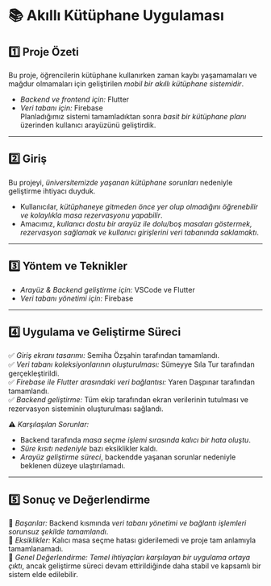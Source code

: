 # 📚 Akıllı Kütüphane Uygulaması

## 1️⃣ Proje Özeti  
Bu proje, öğrencilerin kütüphane kullanırken zaman kaybı yaşamamaları ve mağdur olmamaları için geliştirilen *mobil bir akıllı kütüphane sistemidir*.  
- *Backend ve frontend için:* Flutter  
- *Veri tabanı için:* Firebase  
Planladığımız sistemi tamamladıktan sonra *basit bir kütüphane planı* üzerinden kullanıcı arayüzünü geliştirdik.

---

## 2️⃣ Giriş  
Bu projeyi, *üniversitemizde yaşanan kütüphane sorunları* nedeniyle geliştirme ihtiyacı duyduk.  
- Kullanıcılar, *kütüphaneye gitmeden önce yer olup olmadığını öğrenebilir ve kolaylıkla masa rezervasyonu yapabilir*.  
- Amacımız, *kullanıcı dostu bir arayüz ile dolu/boş masaları göstermek, rezervasyon sağlamak ve kullanıcı girişlerini veri tabanında saklamaktı*.  

---

## 3️⃣ Yöntem ve Teknikler  
- *Arayüz & Backend geliştirme için:* VSCode ve Flutter  
- *Veri tabanı yönetimi için:* Firebase  

---

## 4️⃣ Uygulama ve Geliştirme Süreci  
✅ *Giriş ekranı tasarımı:* Semiha Özşahin tarafından tamamlandı.  
✅ *Veri tabanı koleksiyonlarının oluşturulması:* Sümeyye Sıla Tur tarafından gerçekleştirildi.  
✅ *Firebase ile Flutter arasındaki veri bağlantısı:* Yaren Daşpınar tarafından tamamlandı.  
✅ *Backend geliştirme:* Tüm ekip tarafından ekran verilerinin tutulması ve rezervasyon sisteminin oluşturulması sağlandı.  

⚠ *Karşılaşılan Sorunlar:*  
- Backend tarafında *masa seçme işlemi sırasında kalıcı bir hata oluştu*.  
- *Süre kısıtı nedeniyle* bazı eksiklikler kaldı.  
- *Arayüz geliştirme süreci*, backendde yaşanan sorunlar nedeniyle beklenen düzeye ulaştırılamadı.  

---

## 5️⃣ Sonuç ve Değerlendirme  
📌 *Başarılar:* Backend kısmında *veri tabanı yönetimi ve bağlantı işlemleri sorunsuz şekilde tamamlandı*.  
📌 *Eksiklikler:* Kalıcı masa seçme hatası giderilemedi ve proje tam anlamıyla tamamlanamadı.  
📌 *Genel Değerlendirme:* *Temel ihtiyaçları karşılayan bir uygulama ortaya çıktı*, ancak geliştirme süreci devam ettirildiğinde daha stabil ve kapsamlı bir sistem elde edilebilir.  



